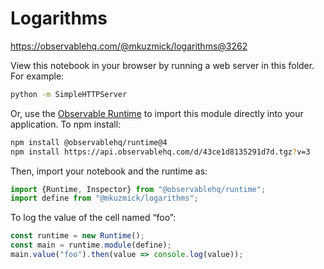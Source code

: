 # Logarithms

https://observablehq.com/@mkuzmick/logarithms@3262

View this notebook in your browser by running a web server in this folder. For
example:

~~~sh
python -m SimpleHTTPServer
~~~

Or, use the [Observable Runtime](https://github.com/observablehq/runtime) to
import this module directly into your application. To npm install:

~~~sh
npm install @observablehq/runtime@4
npm install https://api.observablehq.com/d/43ce1d8135291d7d.tgz?v=3
~~~

Then, import your notebook and the runtime as:

~~~js
import {Runtime, Inspector} from "@observablehq/runtime";
import define from "@mkuzmick/logarithms";
~~~

To log the value of the cell named “foo”:

~~~js
const runtime = new Runtime();
const main = runtime.module(define);
main.value("foo").then(value => console.log(value));
~~~
